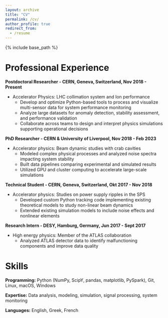 ```yaml
---
layout: archive
title: "CV"
permalink: /cv/
author_profile: true
redirect_from:
  - /resume
---
```


{% include base_path %}


Professional Experience
======
<b>Postdoctoral Researcher - CERN, Geneva, Switzerland, Nov 2018 - Present</b>
* Accelerator Physics: LHC collimation system and Ion performance 
  * Develop and optimize Python-based tools to process and visualize multi-sensor data for system performance monitoring
  * Analyze large datasets for anomaly detection, stability assessment, and performance validation
  * Collaborate across teams to design and interpret physics simulations supporting operational decisions

   
<b>PhD Researcher - CERN & University of Liverpool, Nov 2018 - Feb 2023</b>
* Accelerator physics: Beam dynamic studies with crab cavities  
  * Modeled complex physical processes and analyzed noise spectra impacting system stability
  * Built data pipelines comparing experimental and simulated results
  * Utilized GPU and cluster computing to accelerate large-scale simulations
   

<b>Technical Student - CERN, Geneva, Switzerland, Okt 2017 - Nov 2018</b>
* Accelerator physics: Studies on power supply ripples in the SPS   
  * Developed custom Python tracking code implementing existing theoretical models to study non-linear beam dynamics 
  * Extended existing simulation models to include noise effects and nonlinear elements

   
<b>Research Intern - DESY, Hamburg, Germany, Jun 2017 - Sept 2017</b>
* High energy physics: Member of the ATLAS collaboration
  * Analyzed ATLAS detector data to identify malfunctioning components and improve data quality
   


Skills
======
<b>Programming:</b>  Python (NumPy, ScipY, pandas, matplotlib, PySpark), Git, Linux, macOS, Windows

<b>Expertise:</b> Data analysis, modeling, simulation, signal processing, system monitoring

<b>Languages:</b> English, Greek, French





